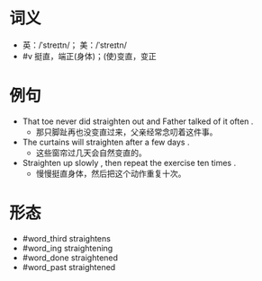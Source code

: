 # 词义
- 英：/ˈstreɪtn/； 美：/ˈstreɪtn/
- #v 挺直，端正(身体)；(使)变直，变正
# 例句
- That toe never did straighten out and Father talked of it often .
	- 那只脚趾再也没变直过来，父亲经常念叨着这件事。
- The curtains will straighten after a few days .
	- 这些窗帘过几天会自然变直的。
- Straighten up slowly , then repeat the exercise ten times .
	- 慢慢挺直身体，然后把这个动作重复十次。
# 形态
- #word_third straightens
- #word_ing straightening
- #word_done straightened
- #word_past straightened
